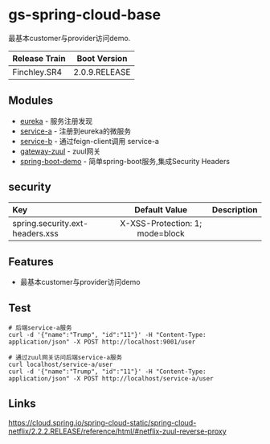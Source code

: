 # gs-spring-cloud-base
最基本customer与provider访问demo.

| Release Train |  Boot Version |
| :--- | :---: | 
| Finchley.SR4 | 2.0.9.RELEASE | 

## Modules

* [eureka](./eureka) - 服务注册发现
* [service-a](./service-a) - 注册到eureka的微服务
* [service-b](./service-b) - 通过feign-client调用 service-a
* [gateway-zuul](./gateway-zuul) - zuul网关
* [spring-boot-demo](./spring-boot-demo) - 简单spring-boot服务,集成Security Headers

## security
| Key |	Default Value | Description |
| :--- | :---: | :---: |
|spring.security.ext-headers.xss|X-XSS-Protection: 1; mode=block||

## Features
* 最基本customer与provider访问demo

## Test 

```
# 后端service-a服务
curl -d '{"name":"Trump", "id":"11"}' -H "Content-Type: application/json" -X POST http://localhost:9001/user

# 通过zuul网关访问后端service-a服务
curl localhost/service-a/user
curl -d '{"name":"Trump", "id":"11"}' -H "Content-Type: application/json" -X POST http://localhost/service-a/user

```

## Links
https://cloud.spring.io/spring-cloud-static/spring-cloud-netflix/2.2.2.RELEASE/reference/html/#netflix-zuul-reverse-proxy 

